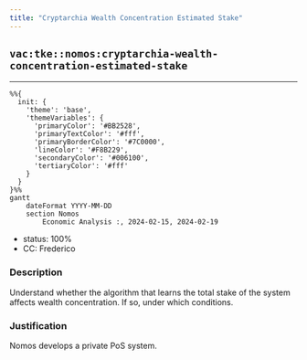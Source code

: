 ```yaml
---
title: "Cryptarchia Wealth Concentration Estimated Stake"
---
```

## `vac:tke::nomos:cryptarchia-wealth-concentration-estimated-stake`
---

```mermaid
%%{ 
  init: { 
    'theme': 'base', 
    'themeVariables': { 
      'primaryColor': '#BB2528', 
      'primaryTextColor': '#fff', 
      'primaryBorderColor': '#7C0000', 
      'lineColor': '#F8B229', 
      'secondaryColor': '#006100', 
      'tertiaryColor': '#fff' 
    } 
  } 
}%%
gantt
	dateFormat YYYY-MM-DD 
	section Nomos
		Economic Analysis :, 2024-02-15, 2024-02-19
```
- status: 100%
- CC: Frederico

### Description

Understand whether the algorithm that learns the total stake of the system affects wealth concentration. If so, under which conditions.

### Justification

Nomos develops a private PoS system.

